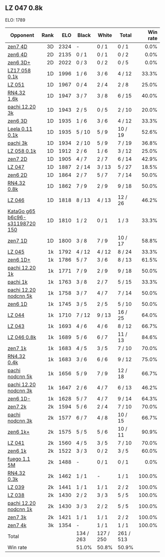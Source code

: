 ## LZ 047 0.8k ##

ELO: 1789

Opponent | Rank | ELO | Black | White | Total | Win rate
---------|-----:|----:|-------|-------|-------|-------:
[zen7 4D](zen7%204D.md) | 3D | 2324 | - | 0 / 1 | 0 / 1 | 0.0%
[zen6 4D](zen6%204D.md) | 2D | 2135 | 0 / 1 | 0 / 1 | 0 / 2 | 0.0%
[zen6 3D+](zen6%203D+.md) | 2D | 2022 | 0 / 3 | 0 / 2 | 0 / 5 | 0.0%
[LZ17 058 0.1k](LZ17%20058%200.1k.md) | 1D | 1996 | 1 / 6 | 3 / 6 | 4 / 12 | 33.3%
[LZ 051](LZ%20051.md) | 1D | 1967 | 0 / 4 | 2 / 4 | 2 / 8 | 25.0%
[RN4.32 1.6k](RN4.32%201.6k.md) | 1D | 1947 | 3 / 7 | 3 / 8 | 6 / 15 | 40.0%
[pachi 12.20 3k](pachi%2012.20%203k.md) | 1D | 1943 | 2 / 5 | 0 / 5 | 2 / 10 | 20.0%
[zen6 3D](zen6%203D.md) | 1D | 1935 | 1 / 6 | 3 / 6 | 4 / 12 | 33.3%
[Leela 0.11 0.1k](Leela%200.11%200.1k.md) | 1D | 1935 | 5 / 10 | 5 / 9 | 10 / 19 | 52.6%
[pachi 3k](pachi%203k.md) | 1D | 1934 | 2 / 10 | 5 / 9 | 7 / 19 | 36.8%
[LZ 058 0.1k](LZ%20058%200.1k.md) | 1D | 1912 | 2 / 6 | 1 / 6 | 3 / 12 | 25.0%
[zen7 2D](zen7%202D.md) | 1D | 1905 | 4 / 7 | 2 / 7 | 6 / 14 | 42.9%
[LZ 047](LZ%20047.md) | 1D | 1887 | 2 / 14 | 3 / 13 | 5 / 27 | 18.5%
[zen6 2D](zen6%202D.md) | 1D | 1864 | 2 / 7 | 5 / 7 | 7 / 14 | 50.0%
[RN4.32 0.8k](RN4.32%200.8k.md) | 1D | 1862 | 7 / 9 | 2 / 9 | 9 / 18 | 50.0%
[LZ 046](LZ%20046.md) | 1D | 1818 | 8 / 13 | 4 / 13 | 12 / 26 | 46.2%
[KataGo g65 b6c96-s31198720 150](KataGo%20g65%20b6c96-s31198720%20150.md) | 1D | 1810 | 1 / 2 | 0 / 1 | 1 / 3 | 33.3%
[zen7 1D](zen7%201D.md) | 1D | 1800 | 3 / 8 | 7 / 9 | 10 / 17 | 58.8%
[LZ 045](LZ%20045.md) | 1k | 1792 | 4 / 12 | 4 / 12 | 8 / 24 | 33.3%
[zen6 1D+](zen6%201D+.md) | 1k | 1786 | 5 / 7 | 3 / 6 | 8 / 13 | 61.5%
[pachi 12.20 1k](pachi%2012.20%201k.md) | 1k | 1771 | 7 / 9 | 2 / 9 | 9 / 18 | 50.0%
[pachi 1k](pachi%201k.md) | 1k | 1763 | 3 / 8 | 2 / 7 | 5 / 15 | 33.3%
[pachi 12.20 nodcnn 5k](pachi%2012.20%20nodcnn%205k.md) | 1k | 1758 | 3 / 7 | 4 / 7 | 7 / 14 | 50.0%
[zen6 1D](zen6%201D.md) | 1k | 1745 | 3 / 5 | 2 / 5 | 5 / 10 | 50.0%
[LZ 044](LZ%20044.md) | 1k | 1710 | 7 / 12 | 9 / 13 | 16 / 25 | 64.0%
[LZ 043](LZ%20043.md) | 1k | 1693 | 4 / 6 | 4 / 6 | 8 / 12 | 66.7%
[LZ 046 0.8k](LZ%20046%200.8k.md) | 1k | 1689 | 5 / 6 | 6 / 7 | 11 / 13 | 84.6%
[zen7 1k](zen7%201k.md) | 1k | 1683 | 4 / 5 | 3 / 5 | 7 / 10 | 70.0%
[RN4.32 0.4k](RN4.32%200.4k.md) | 1k | 1683 | 3 / 6 | 6 / 6 | 9 / 12 | 75.0%
[pachi nodcnn 5k](pachi%20nodcnn%205k.md) | 1k | 1656 | 5 / 9 | 7 / 9 | 12 / 18 | 66.7%
[pachi 12.20 nodcnn 3k](pachi%2012.20%20nodcnn%203k.md) | 1k | 1647 | 2 / 6 | 4 / 7 | 6 / 13 | 46.2%
[zen6 1D-](zen6%201D-.md) | 1k | 1628 | 5 / 7 | 4 / 7 | 9 / 14 | 64.3%
[zen7 2k](zen7%202k.md) | 2k | 1594 | 5 / 6 | 2 / 4 | 7 / 10 | 70.0%
[pachi nodcnn 3k](pachi%20nodcnn%203k.md) | 2k | 1577 | 6 / 7 | 4 / 8 | 10 / 15 | 66.7%
[zen6 1k+](zen6%201k+.md) | 2k | 1575 | 5 / 5 | 5 / 6 | 10 / 11 | 90.9%
[LZ 041](LZ%20041.md) | 2k | 1560 | 4 / 5 | 3 / 5 | 7 / 10 | 70.0%
[zen6 1k](zen6%201k.md) | 2k | 1522 | 3 / 3 | 0 / 2 | 3 / 5 | 60.0%
[fuego 1.1 5M](fuego%201.1%205M.md) | 2k | 1488 | - | 0 / 1 | 0 / 1 | 0.0%
[RN4.32 0.3k](RN4.32%200.3k.md) | 2k | 1462 | 1 / 1 | - | 1 / 1 | 100.0%
[LZ 039](LZ%20039.md) | 2k | 1441 | 1 / 1 | 1 / 1 | 2 / 2 | 100.0%
[LZ 038](LZ%20038.md) | 2k | 1430 | 2 / 2 | 3 / 3 | 5 / 5 | 100.0%
[pachi 12.20 nodcnn 1k](pachi%2012.20%20nodcnn%201k.md) | 2k | 1430 | 3 / 3 | 2 / 2 | 5 / 5 | 100.0%
[zen7 3k](zen7%203k.md) | 2k | 1421 | 1 / 1 | 1 / 1 | 2 / 2 | 100.0%
[zen7 4k](zen7%204k.md) | 3k | 1354 | - | 1 / 1 | 1 / 1 | 100.0%
Total | | | 134 / 263 | 127 / 250 | 261 / 513 | 
Win rate| | | 51.0% | 50.8% | 50.9% | 
